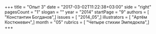 +++
title = "Опыт 3"
date = "2017-03-02T11:22:38+03:00"
side = "right"
pagesCount = "1"
slogan = ""
year = "2014"
startPage = "9"
authors = [ "Константин Богданов",]
issues = [ "2014_05",]
illustrators = [ "Артём Костюкевич",]
month = "05"
rubrics = [ "Четыре стихии Эмпедокла",]
+++
